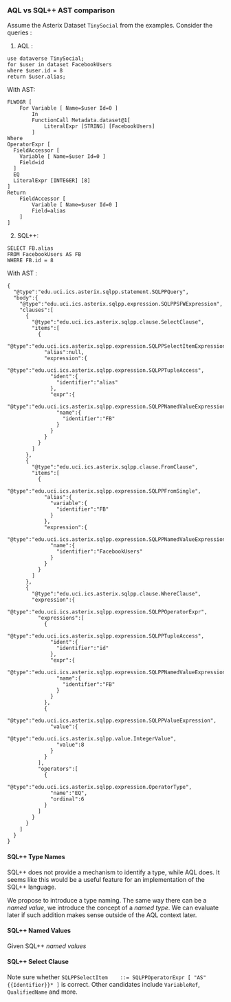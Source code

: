 ### AQL vs SQL++ AST comparison

Assume the Asterix Dataset `TinySocial` from the examples. Consider the queries :

1) AQL :
```
use dataverse TinySocial;
for $user in dataset FacebookUsers
where $user.id = 8
return $user.alias;
```
With AST: 

    FLWOGR [
        For Variable [ Name=$user Id=0 ]
            In 
            FunctionCall Metadata.dataset@1[
                LiteralExpr [STRING] [FacebookUsers] 
            ]
    Where 
    OperatorExpr [
      FieldAccessor [
        Variable [ Name=$user Id=0 ]
        Field=id
      ]
      EQ
      LiteralExpr [INTEGER] [8] 
    ]
    Return
        FieldAccessor [
            Variable [ Name=$user Id=0 ]
            Field=alias
        ]
    ]

2) SQL++:
```
SELECT FB.alias 
FROM FacebookUsers AS FB 
WHERE FB.id = 8
```
With AST :
```
{
  "@type":"edu.uci.ics.asterix.sqlpp.statement.SQLPPQuery",
  "body":{
    "@type":"edu.uci.ics.asterix.sqlpp.expression.SQLPPSFWExpression",
    "clauses":[
      {
        "@type":"edu.uci.ics.asterix.sqlpp.clause.SelectClause",
        "items":[
          {
            "@type":"edu.uci.ics.asterix.sqlpp.expression.SQLPPSelectItemExpression",
            "alias":null,
            "expression":{
              "@type":"edu.uci.ics.asterix.sqlpp.expression.SQLPPTupleAccess",
              "ident":{
                "identifier":"alias"
              },
              "expr":{
                "@type":"edu.uci.ics.asterix.sqlpp.expression.SQLPPNamedValueExpression",
                "name":{
                  "identifier":"FB"
                }
              }
            }
          }
        ]
      },
      {
        "@type":"edu.uci.ics.asterix.sqlpp.clause.FromClause",
        "items":[
          {
            "@type":"edu.uci.ics.asterix.sqlpp.expression.SQLPPFromSingle",
            "alias":{
              "variable":{
                "identifier":"FB"
              }
            },
            "expression":{
              "@type":"edu.uci.ics.asterix.sqlpp.expression.SQLPPNamedValueExpression",
              "name":{
                "identifier":"FacebookUsers"
              }
            }
          }
        ]
      },
      {
        "@type":"edu.uci.ics.asterix.sqlpp.clause.WhereClause",
        "expression":{
          "@type":"edu.uci.ics.asterix.sqlpp.expression.SQLPPOperatorExpr",
          "expressions":[
            {
              "@type":"edu.uci.ics.asterix.sqlpp.expression.SQLPPTupleAccess",
              "ident":{
                "identifier":"id"
              },
              "expr":{
                "@type":"edu.uci.ics.asterix.sqlpp.expression.SQLPPNamedValueExpression",
                "name":{
                  "identifier":"FB"
                }
              }
            },
            {
              "@type":"edu.uci.ics.asterix.sqlpp.expression.SQLPPValueExpression",
              "value":{
                "@type":"edu.uci.ics.asterix.sqlpp.value.IntegerValue",
                "value":8
              }
            }
          ],
          "operators":[
            {
              "@type":"edu.uci.ics.asterix.sqlpp.expression.OperatorType",
              "name":"EQ",
              "ordinal":6
            }
          ]
        }
      }
    ]
  }
}
```



#### SQL++ Type Names

SQL++ does not provide a mechanism to identify a type, while AQL does. It seems like this would be a useful feature for an implementation of the SQL++ language.

We propose to introduce a type naming. The same way there can be a *named value*, we introduce the concept of a *named type*. We can evaluate later if such addition makes sense outside of the AQL context later.

#### SQL++ Named Values

Given SQL++ *named values*

#### SQL++ Select Clause

Note sure whether `SQLPPSelectItem    ::= SQLPPOperatorExpr [ "AS" {{Identifier}}* ]` is correct. Other candidates include `VariableRef`, `QualifiedName` and more.
